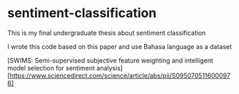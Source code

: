 # sentiment-classification
This is my final undergraduate thesis about sentiment classification

I wrote this code based on this paper and use Bahasa language as a dataset

[SWIMS: Semi-supervised subjective feature weighting and intelligent model selection for sentiment analysis][https://www.sciencedirect.com/science/article/abs/pii/S0950705116000976]
